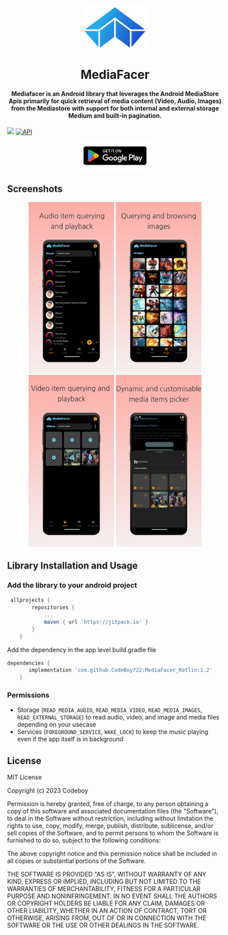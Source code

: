 <p align="center"><img src="https://github.com/CodeBoy722/MediaFacer_Kotlin/blob/master/media/mediafacer_logo.png" width="150"></p>
<h1 align="center"><b>MediaFacer</b></h1>
<h4 align="center">Mediafacer is an Android library that leverages the Android MediaStore Apis primarily for quick retrieval of media content (Video, Audio, Images) from the Mediastore with support for both internal and external storage Medium and built-in pagination.</h4>

[![](https://jitpack.io/v/CodeBoy722/MediaFacer_Kotlin.svg)](https://jitpack.io/#CodeBoy722/MediaFacer_Kotlin) [![API](https://img.shields.io/badge/API-21%2B-brightgreen.svg?style=flat)](https://android-arsenal.com/api?level=21)

<p align="center">
    <a href="https://play.google.com/store/apps/details?id=com.codeboy.mediafacerkotlin&pli=1"><img src="https://github.com/CodeBoy722/MediaFacer_Kotlin/blob/master/media/google-play-badge.png" width="170"></a>
</p>

## Screenshots

<p align="center">
    <img src="https://github.com/CodeBoy722/MediaFacer_Kotlin/blob/master/media/audios_query.png" width=200>
    <img src="https://github.com/CodeBoy722/MediaFacer_Kotlin/blob/master/media/images_query.png" width=200>
    <img src="https://github.com/CodeBoy722/MediaFacer_Kotlin/blob/master/media/videos_query.png" width=200>
    <img src="https://github.com/CodeBoy722/MediaFacer_Kotlin/blob/master/media/media_picker.png" width=200>
</p>

## Library Installation and Usage

### Add the library to your android project
```gradle
 allprojects {
		repositories {
			...
			maven { url 'https://jitpack.io' }
		}
	}   
```

Add the dependency in the app level build.gradle file

```gradle
dependencies {
	   implementation 'com.github.CodeBoy722:MediaFacer_Kotlin:1.2'
	}
```

### Permissions

- Storage (`READ_MEDIA_AUDIO`, `READ_MEDIA_VIDEO`, `READ_MEDIA_IMAGES`, `READ_EXTERNAL_STORAGE`) to read audio, video, and image and media files depending on your usecase
- Services (`FOREGROUND_SERVICE`, `WAKE_LOCK`) to keep the music playing even if the app itself is in background

## License

MIT License

Copyright (c) 2023 Codeboy

Permission is hereby granted, free of charge, to any person obtaining a copy
of this software and associated documentation files (the "Software"), to deal
in the Software without restriction, including without limitation the rights
to use, copy, modify, merge, publish, distribute, sublicense, and/or sell
copies of the Software, and to permit persons to whom the Software is
furnished to do so, subject to the following conditions:

The above copyright notice and this permission notice shall be included in all
copies or substantial portions of the Software.

THE SOFTWARE IS PROVIDED "AS IS", WITHOUT WARRANTY OF ANY KIND, EXPRESS OR
IMPLIED, INCLUDING BUT NOT LIMITED TO THE WARRANTIES OF MERCHANTABILITY,
FITNESS FOR A PARTICULAR PURPOSE AND NONINFRINGEMENT. IN NO EVENT SHALL THE
AUTHORS OR COPYRIGHT HOLDERS BE LIABLE FOR ANY CLAIM, DAMAGES OR OTHER
LIABILITY, WHETHER IN AN ACTION OF CONTRACT, TORT OR OTHERWISE, ARISING FROM,
OUT OF OR IN CONNECTION WITH THE SOFTWARE OR THE USE OR OTHER DEALINGS IN THE
SOFTWARE.
